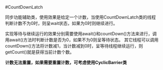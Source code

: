 #CountDownLatch

同步功能辅助类，使用效果是给定一个计数，当使用CountDownLatch类的线程判断计数不为0时，则呈wait状态，如果为0时则继续进行。

实现等待与继续运行的效果分别需要使用await()和countDown()方法来进行，调用await()方法时判断计数是否为0，如果不为0则呈等待状态。
其它线程可以调用countDown()方法将计数减1，当计数减到0时，呈等待线程继续运行，则getCount()就是获得当前计数个数。

**计数无法重置，如果需要重置计数，可考虑使用CyclicBarrier类**